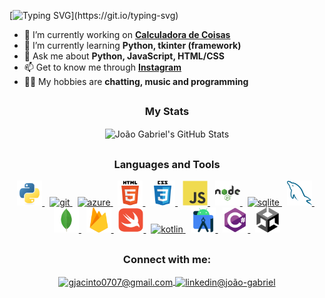 [![Typing SVG](https://readme-typing-svg.herokuapp.com/?color=FFD900&size=35&center=true&vCenter=true&width=1000&lines=Hello!+How+are+you?+👋;Welcome+to+my+profile!)](https://git.io/typing-svg)

- 🔭 I’m currently working on [**Calculadora de Coisas**](https://github.com/JGabrielJ/CalculadoraCoisas)
- 🌱 I’m currently learning **Python, tkinter (framework)**
- 💬 Ask me about **Python, JavaScript, HTML/CSS**
- 📫 Get to know me through [**Instagram**](https://www.instagram.com/jgabrielj25/)
- 👨‍💻 My hobbies are **chatting, music and programming**

##

<div align="center">
  <h3 align="center"> My Stats </h3>
  <img align="center" src="https://myreadme.vercel.app/api/embed/JGabrielJ?panels=userstatistics,toprepositories,toplanguages,commitgraph" alt="João Gabriel's GitHub Stats">
</div>

##

<div align="center">
  <h3 align="center"> Languages and Tools </h3>
  <a align="center" href="https://www.python.org" target="_blank" rel="noreferrer"> <img src="https://raw.githubusercontent.com/devicons/devicon/master/icons/python/python-original.svg" alt="python" width="40" height="40"> </a> &nbsp;
  <a align="center" href="https://git-scm.com/" target="_blank" rel="noreferrer"> <img src="https://www.vectorlogo.zone/logos/git-scm/git-scm-icon.svg" alt="git" width="40" height="40"> </a> &nbsp;
  <a align="center" href="https://azure.microsoft.com/" target="_blank" rel="noreferrer"> <img src="https://www.vectorlogo.zone/logos/microsoft_azure/microsoft_azure-icon.svg" alt="azure" width="40" height="40"> </a> &nbsp;
  <a align="center" href="https://www.w3.org/html/" target="_blank" rel="noreferrer"> <img src="https://raw.githubusercontent.com/devicons/devicon/master/icons/html5/html5-original-wordmark.svg" alt="html5" width="40" height="40"> </a> &nbsp;
  <a align="center" href="https://www.w3schools.com/css/" target="_blank" rel="noreferrer"> <img src="https://raw.githubusercontent.com/devicons/devicon/master/icons/css3/css3-original-wordmark.svg" alt="css3" width="40" height="40"> </a> &nbsp;
  <a align="center" href="https://developer.mozilla.org/en-US/docs/Web/JavaScript" target="_blank" rel="noreferrer"> <img src="https://raw.githubusercontent.com/devicons/devicon/master/icons/javascript/javascript-original.svg" alt="javascript" width="40" height="40"> </a> &nbsp;
  <a align="center" href="https://nodejs.org" target="_blank" rel="noreferrer"> <img src="https://raw.githubusercontent.com/devicons/devicon/master/icons/nodejs/nodejs-original-wordmark.svg" alt="nodejs" width="40" height="40"> </a> &nbsp;
  <a align="center" href="https://www.sqlite.org/" target="_blank" rel="noreferrer"> <img src="https://www.vectorlogo.zone/logos/sqlite/sqlite-icon.svg" alt="sqlite" width="40" height="40"> </a> &nbsp;
  <a align="center" href="https://www.mysql.com/" target="_blank" rel="noreferrer"> <img src="https://github.com/devicons/devicon/blob/master/icons/mysql/mysql-original.svg" alt="mysql" width="40" height="40"> </a> &nbsp;
  <a align="center" href="https://www.mongodb.com/" target="_blank" rel="noreferrer"> <img src="https://github.com/devicons/devicon/blob/master/icons/mongodb/mongodb-original.svg" alt="mongodb" width="40" height="40"> </a> &nbsp;
  <a align="center" href="https://firebase.google.com/" target="_blank" rel="noreferrer"> <img src="https://github.com/devicons/devicon/blob/master/icons/firebase/firebase-original.svg" alt="firebase" width="40" height="40"> </a> &nbsp;
  <a align="center" href="https://developer.apple.com/swift/" target="_blank" rel="noreferrer"> <img src="https://github.com/devicons/devicon/blob/master/icons/swift/swift-original.svg" alt="swift" width="40" height="40"> </a> &nbsp;
  <a align="center" href="https://kotlinlang.org/" target="_blank" rel="noreferrer"> <img src="https://devicon-website.vercel.app/api/kotlin/original.svg" alt="kotlin" width="40" height="40"> </a> &nbsp;
  <a align="center" href="https://developer.android.com/" target="_blank" rel="noreferrer"> <img src="https://github.com/devicons/devicon/blob/master/icons/androidstudio/androidstudio-original.svg" alt="android-studio" width="40" height="40"> </a> &nbsp;
  <a align="center" href="https://dotnet.microsoft.com/en-us/languages/csharp" target="_blank" rel="noreferrer"> <img src="https://github.com/devicons/devicon/blob/master/icons/csharp/csharp-original.svg" alt="csharp" width="40" height="40"> </a> &nbsp;
  <a align="center" href="https://unity.com/" target="_blank" rel="noreferrer"> <img src="https://github.com/devicons/devicon/blob/master/icons/unity/unity-original.svg" alt="unity" width="40" height="40"> </a>
</div>

##

<div align="center">
  <h3 align="center"> Connect with me: </h3>
  <a align="center" href="mailto:gjacinto0707@gmail.com" target="_blank"> <img align="center" src="https://img.shields.io/badge/Gmail-D14836?style=for-the-badge&logo=gmail&logoColor=white" alt="gjacinto0707@gmail.com"> </a>
  <a align="center" href="https://www.linkedin.com/in/joão-gabriel-a78397267/" target="_blank"> <img align="center" src="https://img.shields.io/badge/LinkedIn-0077B5?style=for-the-badge&logo=linkedin&logoColor=white" alt="linkedin@joão-gabriel"> </a>
</div>
